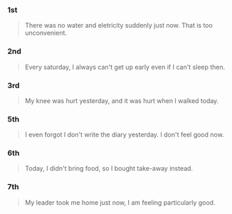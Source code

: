 ### 1st
> There was no water and eletricity suddenly just now. That is too unconvenient.

### 2nd
> Every saturday, I always can't get up early even if I can't sleep then.

### 3rd
> My knee was hurt yesterday, and it was hurt when I walked today.

### 5th
> I even forgot I don't write the diary yesterday. I don't feel good now.

### 6th
> Today, I didn't bring food, so I bought take-away instead.

### 7th
> My leader took me home just now, I am feeling particularly good.
